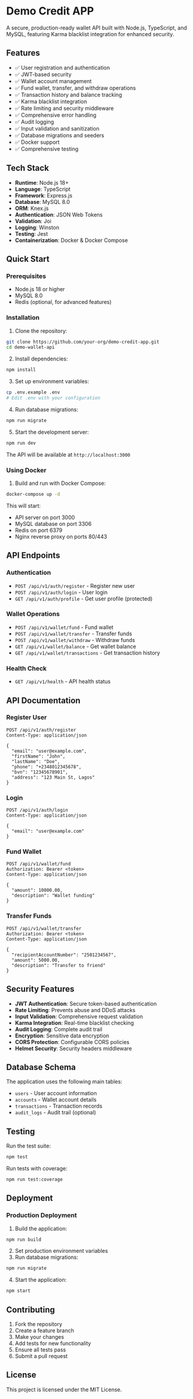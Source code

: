 # Demo Credit APP

A secure, production-ready wallet API built with Node.js, TypeScript, and MySQL, featuring Karma blacklist integration for enhanced security.

## Features

- ✅ User registration and authentication
- ✅ JWT-based security
- ✅ Wallet account management
- ✅ Fund wallet, transfer, and withdraw operations
- ✅ Transaction history and balance tracking
- ✅ Karma blacklist integration
- ✅ Rate limiting and security middleware
- ✅ Comprehensive error handling
- ✅ Audit logging
- ✅ Input validation and sanitization
- ✅ Database migrations and seeders
- ✅ Docker support
- ✅ Comprehensive testing

## Tech Stack

- **Runtime**: Node.js 18+
- **Language**: TypeScript
- **Framework**: Express.js
- **Database**: MySQL 8.0
- **ORM**: Knex.js
- **Authentication**: JSON Web Tokens
- **Validation**: Joi
- **Logging**: Winston
- **Testing**: Jest
- **Containerization**: Docker & Docker Compose

## Quick Start

### Prerequisites

- Node.js 18 or higher
- MySQL 8.0
- Redis (optional, for advanced features)

### Installation

1. Clone the repository:
```bash
git clone https://github.com/your-org/demo-credit-app.git
cd demo-wallet-api
```

2. Install dependencies:
```bash
npm install
```

3. Set up environment variables:
```bash
cp .env.example .env
# Edit .env with your configuration
```

4. Run database migrations:
```bash
npm run migrate
```

5. Start the development server:
```bash
npm run dev
```

The API will be available at `http://localhost:3000`

### Using Docker

1. Build and run with Docker Compose:
```bash
docker-compose up -d
```

This will start:
- API server on port 3000
- MySQL database on port 3306
- Redis on port 6379
- Nginx reverse proxy on ports 80/443

## API Endpoints

### Authentication
- `POST /api/v1/auth/register` - Register new user
- `POST /api/v1/auth/login` - User login
- `GET /api/v1/auth/profile` - Get user profile (protected)

### Wallet Operations
- `POST /api/v1/wallet/fund` - Fund wallet
- `POST /api/v1/wallet/transfer` - Transfer funds
- `POST /api/v1/wallet/withdraw` - Withdraw funds
- `GET /api/v1/wallet/balance` - Get wallet balance
- `GET /api/v1/wallet/transactions` - Get transaction history

### Health Check
- `GET /api/v1/health` - API health status

## API Documentation

### Register User
```http
POST /api/v1/auth/register
Content-Type: application/json

{
  "email": "user@example.com",
  "firstName": "John",
  "lastName": "Doe",
  "phone": "+2348012345678",
  "bvn": "12345678901",
  "address": "123 Main St, Lagos"
}
```

### Login
```http
POST /api/v1/auth/login
Content-Type: application/json

{
  "email": "user@example.com"
}
```

### Fund Wallet
```http
POST /api/v1/wallet/fund
Authorization: Bearer <token>
Content-Type: application/json

{
  "amount": 10000.00,
  "description": "Wallet funding"
}
```

### Transfer Funds
```http
POST /api/v1/wallet/transfer
Authorization: Bearer <token>
Content-Type: application/json

{
  "recipientAccountNumber": "2501234567",
  "amount": 5000.00,
  "description": "Transfer to friend"
}
```

## Security Features

- **JWT Authentication**: Secure token-based authentication
- **Rate Limiting**: Prevents abuse and DDoS attacks
- **Input Validation**: Comprehensive request validation
- **Karma Integration**: Real-time blacklist checking
- **Audit Logging**: Complete audit trail
- **Encryption**: Sensitive data encryption
- **CORS Protection**: Configurable CORS policies
- **Helmet Security**: Security headers middleware

## Database Schema

The application uses the following main tables:
- `users` - User account information
- `accounts` - Wallet account details
- `transactions` - Transaction records
- `audit_logs` - Audit trail (optional)

## Testing

Run the test suite:
```bash
npm test
```

Run tests with coverage:
```bash
npm run test:coverage
```

## Deployment

### Production Deployment

1. Build the application:
```bash
npm run build
```

2. Set production environment variables
3. Run database migrations:
```bash
npm run migrate
```

4. Start the application:
```bash
npm start
```

## Contributing

1. Fork the repository
2. Create a feature branch
3. Make your changes
4. Add tests for new functionality
5. Ensure all tests pass
6. Submit a pull request

## License

This project is licensed under the MIT License.